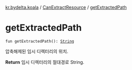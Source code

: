 [kr.bydelta.koala](../index.md) / [CanExtractResource](index.md) / [getExtractedPath](./get-extracted-path.md)

# getExtractedPath

`fun getExtractedPath(): `[`String`](https://kotlinlang.org/api/latest/jvm/stdlib/kotlin/-string/index.html)

압축해제된 임시 디렉터리의 위치.

**Return**
임시 디렉터리의 절대경로 String.

